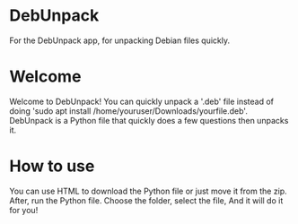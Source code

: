 # DebUnpack
For the DebUnpack app, for unpacking Debian files quickly.

# Welcome
Welcome to DebUnpack! You can quickly unpack a '.deb' file instead of doing
'sudo apt install /home/youruser/Downloads/yourfile.deb'.
DebUnpack is a Python file that quickly does a few questions then unpacks it.

# How to use
You can use HTML to download the Python file or
just move it from the zip.
After, run the Python file.
Choose the folder,
select the file,
And it will do it for you!
